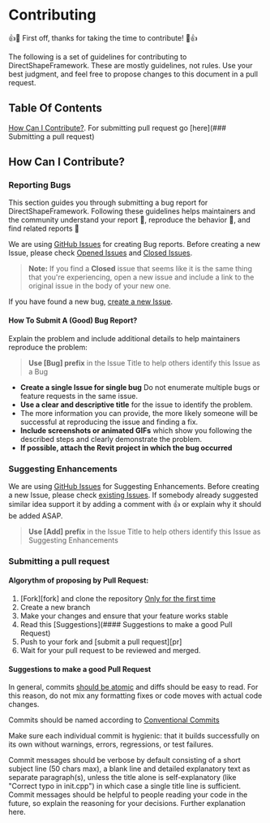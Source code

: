 # Contributing
:+1::tada: First off, thanks for taking the time to contribute! :tada::+1:

The following is a set of guidelines for contributing to DirectShapeFramework. These are mostly guidelines, not rules. Use your best judgment, and feel free to propose changes to this document in a pull request.

## Table Of Contents

[How Can I Contribute?]([https://github.com/electron/electron/issues/new](https://github.com/PalbestGit/oss-enterprise/blob/contrib-guide/templates/CONTRIBUTING.md#how-can-i-contribute)).
For submitting pull request go [here](### Submitting a pull request)

## How Can I Contribute?

### Reporting Bugs
This section guides you through submitting a bug report for DirectShapeFramework. Following these guidelines helps maintainers and the community understand your report :pencil:, reproduce the behavior :telescope:, and find related reports :mag_right:

We are using [GitHub Issues](https://guides.github.com/features/issues/) for creating Bug reports.
Before creating a new Issue, please check [Opened Issues](https://github.com/PalbestGit/oss-enterprise/issues) and [Closed Issues](https://github.com/PalbestGit/oss-enterprise/issues?q=is%3Aissue+is%3Aclosed).

> **Note:** If you find a **Closed** issue that seems like it is the same thing that you're experiencing, open a new issue and include a link to the original issue in the body of your new one.

If you have found a new bug, [create a new Issue](https://github.com/electron/electron/issues/new).

#### How To Submit A (Good) Bug Report?

Explain the problem and include additional details to help maintainers reproduce the problem:

> **Use [Bug] prefix** in the Issue Title to help others identify this Issue as a Bug

* **Create a single Issue for single bug** Do not enumerate multiple bugs or feature requests in the same issue.
* **Use a clear and descriptive title** for the issue to identify the problem.
* The more information you can provide, the more likely someone will be successful at reproducing the issue and finding a fix.
* **Include screenshots or animated GIFs** which show you following the described steps and clearly demonstrate the problem.
* **If possible, attach the Revit project in which the bug occurred**

### Suggesting Enhancements

We are using [GitHub Issues](https://guides.github.com/features/issues/) for Suggesting Enhancements.
Before creating a new Issue, please check [existing Issues](https://github.com/PalbestGit/oss-enterprise/issues). If somebody already suggested similar idea support it by adding a comment with :+1: or explain why it should be added ASAP.

> **Use [Add] prefix** in the Issue Title to help others identify this Issue as Suggesting Enhancements

### Submitting a pull request

#### Algorythm of proposing by Pull Request:
1. [Fork][fork] and clone the repository [Only for the first time](https://docs.github.com/en/get-started/quickstart/fork-a-repo)
1. Create a new branch
1. Make your changes and ensure that your feature works stable
1. Read this [Suggestions](#### Suggestions to make a good Pull Request)
1. Push to your fork and [submit a pull request][pr]
1. Wait for your pull request to be reviewed and merged.

#### Suggestions to make a good Pull Request

In general, commits [should be atomic](https://en.wikipedia.org/wiki/Atomic_commit#Atomic_commit_convention) and diffs should be easy to read. For this reason, do not mix any formatting fixes or code moves with actual code changes.

Commits should be named according to [Conventional Commits](https://www.conventionalcommits.org/en/v1.0.0/)

Make sure each individual commit is hygienic: that it builds successfully on its own without warnings, errors, regressions, or test failures.

Commit messages should be verbose by default consisting of a short subject line (50 chars max), a blank line and detailed explanatory text as separate paragraph(s), unless the title alone is self-explanatory (like "Correct typo in init.cpp") in which case a single title line is sufficient. Commit messages should be helpful to people reading your code in the future, so explain the reasoning for your decisions. Further explanation here.
